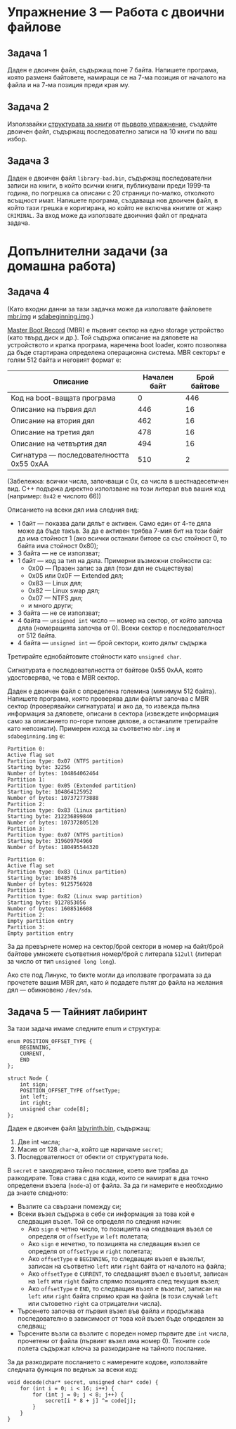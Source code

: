# Упражнение 3 — Работа с двоични файлове

## Задача 1

Даден е двоичен файл, съдържащ поне 7 байта. Напишете програма, която разменя байтовете, намиращи се на 7-ма позиция от началото на файла и на 7-ма позиция преди края му.


## Задача 2

Използвайки [структурата за книги](../01/solution/Library.h) от [първото упражнение](../01), създайте двоичен файл, съдържащ последователно записи на 10 книги по ваш избор.

## Задача 3

Даден е двоичен файл `library-bad.bin`, съдържащ последователни записи на книги, в който всички книги, публикувани преди 1999-та година, по погрешка са описани с 20 страници по-малко, отколкото всъщност имат. Напишете програма, създаваща нов двоичен файл, в който тази грешка е коригирана, но който не включва книгите от жанр `CRIMINAL`. За вход може да използвате двоичния файл от предната задача.

# Допълнителни задачи (за домашна работа)

## Задача 4

(Като входни данни за тази задачка може да използвате файловете [mbr.img](mbr.img) и [sdabeginning.img](sdabeginning.img).)

[Master Boot Record](http://en.wikipedia.org/wiki/Master_boot_record) (MBR) е първият сектор на едно storage устройство (като твърд диск и др.). Той съдържа описание на дяловете на устройството и кратка програма, наречена boot loader, която позволява да бъде стартирана определена операционна система. MBR секторът е голям 512 байта и неговият формат е:

<table>
  <thead>
    <tr>
      <th>Описание</th>
      <th>Начален байт</th>
      <th>Брой байтове</th>
    </tr>
  </thead>
  <tbody>
    <tr>
      <td>Код на boot-ващата програма</td>
      <td>0</td>
      <td>446</td>
    </tr>
    <tr>
      <td>Описание на първия дял</td>
      <td>446</td>
      <td>16</td>
    </tr>
    <tr>
      <td>Описание на втория дял</td>
      <td>462</td>
      <td>16</td>
    </tr>
    <tr>
      <td>Описание на третия дял</td>
      <td>478</td>
      <td>16</td>
    </tr>
    <tr>
      <td>Описание на четвъртия дял</td>
      <td>494</td>
      <td>16</td>
    </tr>
    <tr>
      <td>Сигнатура — последователността 0x55 0xAA</td>
      <td>510</td>
      <td>2</td>
    </tr>
  </tbody>
</table>

(Забележка: всички числа, започващи с 0x, са числа в шестнадесетичен вид. C++ подържа директно използване на този литерал във вашия код (например: `0x42` е числото 66))

Описанието на всеки дял има следния вид:

*   1 байт — показва дали дялът е активен. Само един от 4-те дяла може да бъде такъв. За да е активен трябва 7-мия бит на този байт да има стойност 1 (ако всички останали битове са със стойност 0, то байта има стойност 0x80);
*   3 байта — не се използват;
*   1 байт — код за тип на дяла. Примерни възможни стойности са:
    -   0x00 — Празен запис за дял (този дял не съществува)
    -   0x05 или 0x0F — Extended дял;
    -   0x83 — Linux дял;
    -   0x82 — Linux swap дял;
    -   0x07 — NTFS дял;
    -   и много други;
*   3 байта — не се използват;
*   4 байта — `unsigned int` число — номер на сектор, от който започва дяла (номерацията започва от 0). Всеки сектор е последователност от 512 байта.
*   4 байта — `unsigned int` — брой сектори, които дялът съдържа

Третирайте еднобайтовите стойности като `unsigned char`.

Сигнатурата е последователността от байтове 0x55 0xAA, която удостоверява, че това е MBR сектор.

Даден е двоичен файл с определена големина (минимум 512 байта). Напишете програма, която проверява дали файлът започва с MBR сектор (проверявайки сигнатурата) и ако да, то извежда пълна информация за дяловете, описани в сектора (извеждете информация само за описанието по-горе типове дялове, а останалите третирайте като непознати). Примерен изход за съответно `mbr.img` и `sdabeginning.img` е:

    Partition 0:
    Active flag set
    Partition type: 0x07 (NTFS partition)
    Starting byte: 32256
    Number of bytes: 104864062464
    Partition 1:
    Partition type: 0x05 (Extended partition)
    Starting byte: 104864125952
    Number of bytes: 107372773888
    Partition 2:
    Partition type: 0x83 (Linux partition)
    Starting byte: 212236899840
    Number of bytes: 107372805120
    Partition 3:
    Partition type: 0x07 (NTFS partition)
    Starting byte: 319609704960
    Number of bytes: 180495544320

    Partition 0:
    Active flag set
    Partition type: 0x83 (Linux partition)
    Starting byte: 1048576
    Number of bytes: 9125756928
    Partition 1:
    Partition type: 0x82 (Linux swap partition)
    Starting byte: 9127853056
    Number of bytes: 1608516608
    Partition 2:
    Empty partition entry
    Partition 3:
    Empty partition entry

За да превърнете номер на сектор/брой сектори в номер на байт/брой байтове умножете съответния номер/брой с литерала `512ull` (литерал за число от тип `unsigned long long`).

Ако сте под Линукс, то бихте могли да иползвате програмата за да прочетете вашия MBR дял, като ѝ подадете пътят до файла на желания дял — обикновено `/dev/sda`.

## Задача 5 — Тайният лабиринт

За тази задача имаме следните enum и структура:

    enum POSITION_OFFSET_TYPE {
        BEGINNING,
        CURRENT,
        END
    };

    struct Node {
        int sign;
        POSITION_OFFSET_TYPE offsetType;
        int left;
        int right;
        unsigned char code[8];
    };

Даден е двоичен файл [labyrinth.bin](labyrinth.bin), съдържащ:

1.  Две int числа;
2.  Масив от 128 `char`-а, който ще наричаме `secret`;
3.  Последователност от обекти от структурата `Node`.

В `secret` е закодирано тайно послание, което вие трябва да разкодирате. Това става с два кода, които се намират в два точно определени възела (`node`-а) от файла. За да ги намерите е необходимо да знаете следното:

*   Възлите са свързани помежду си;
*   Всеки възел съдържа в себе си информация за това кой е следващия възел. Той се определя по следния начин:
    -   Ако `sign` е четно число, то позицията на следващия възел се определя от `offsetType` и `left` полетата;
    -   Ако `sign` е нечетно, то позицията на следващия възел се определя от `offsetType` и `right` полетата;
    -   Ако `offsetType` е `BEGINNING`, то следващия възел е възелът, записан на съответно `left` или `right` байта от началото на файла;
    -   Ако `offsetType` е `CURRENT`, то следващият възел е възелът, записан на `left` или `right` байта спрямо позицията след текущия възел;
    -   Ако `offsetType` е `END`, то следващия възел е възелът, записан на `left` или `right` байта спрямо края на файла (в този случай `left` или сътоветно `right` са отрицателни числа).
*   Търсенето започва от първия възел във файла и продължава последователно в зависимост от това кой възел бъде определен за следващ;
*   Търсените възли са възлите с пореден номер първите две `int` числа, прочетени от файла (първият възел има номер 0). Техните `code` полета съдържат ключа за разкодиране на тайното послание.


За да разкодирате посланието с намерените кодове, използвайте следната функция по веднъж за всеки код:

    void decode(char* secret, unsigned char* code) {
        for (int i = 0; i < 16; i++) {
            for (int j = 0; j < 8; j++) {
                secret[i * 8 + j] ^= code[j];
            }
        }
    }
